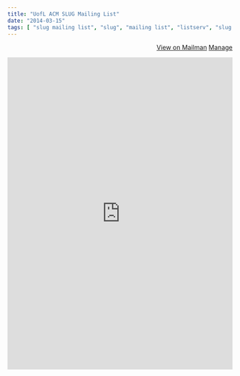 ```yaml
---
title: "UofL ACM SLUG Mailing List"
date: "2014-03-15"
tags: [ "slug mailing list", "slug", "mailing list", "listserv", "slug listserv" ]
---
```

<p>
<div align="right">
	<a href="http://lists.speedacm.org/pipermail/slug/" class="btn btn-primary" target="_blank" title="View group on Mailman"><i class="glyphicon glyphicon-comment"></i> View on Mailman</a>
	<a href="http://lists.speedacm.org/listinfo/slug" target="_blank" title="Manage subscription to SLUG Mailing List" class="btn btn-success"><i class="glyphicon glyphicon-envelope"></i> Manage</a>
</div>
</p>
<iframe id="forum_embed"
  src="http://lists.speedacm.org/listinfo/slug"
  frameborder="0"
  width="100%"
  height="700">
</iframe>
